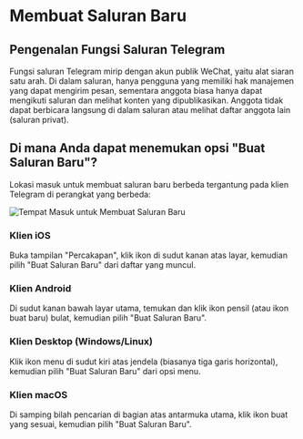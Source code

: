 # Membuat Saluran Baru

## Pengenalan Fungsi Saluran Telegram

Fungsi saluran Telegram mirip dengan akun publik WeChat, yaitu alat siaran satu arah. Di dalam saluran, hanya pengguna yang memiliki hak manajemen yang dapat mengirim pesan, sementara anggota biasa hanya dapat mengikuti saluran dan melihat konten yang dipublikasikan. Anggota tidak dapat berbicara langsung di dalam saluran atau melihat daftar anggota lain (saluran privat).

## Di mana Anda dapat menemukan opsi "Buat Saluran Baru"?

Lokasi masuk untuk membuat saluran baru berbeda tergantung pada klien Telegram di perangkat yang berbeda:

![Tempat Masuk untuk Membuat Saluran Baru](/markdown/img-1.jpeg)

### Klien iOS
Buka tampilan "Percakapan", klik ikon di sudut kanan atas layar, kemudian pilih "Buat Saluran Baru" dari daftar yang muncul.

### Klien Android
Di sudut kanan bawah layar utama, temukan dan klik ikon pensil (atau ikon buat baru) bulat, kemudian pilih "Buat Saluran Baru".

### Klien Desktop (Windows/Linux)
Klik ikon menu di sudut kiri atas jendela (biasanya tiga garis horizontal), kemudian pilih "Buat Saluran Baru" dari opsi menu.

### Klien macOS
Di samping bilah pencarian di bagian atas antarmuka utama, klik ikon buat yang sesuai, kemudian pilih "Buat Saluran Baru".